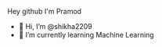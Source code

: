 Hey github I'm Pramod
- 👋 Hi, I’m @shikha2209
- 🌱 I’m currently learning Machine Learning


<!---
shikha2209/shikha2209 is a ✨ special ✨ repository because its `README.md` (this file) appears on your GitHub profile.
You can click the Preview link to take a look at your changes.
--->
